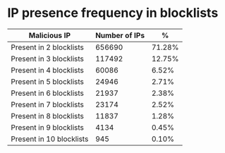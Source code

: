 # IP presence frequency in blocklists
| Malicious IP | Number of IPs | % |
|----|----|----|
| Present in 2 blocklists | 656690 | 71.28% |
| Present in 3 blocklists | 117492 | 12.75% |
| Present in 4 blocklists | 60086 | 6.52% |
| Present in 5 blocklists | 24946 | 2.71% |
| Present in 6 blocklists | 21937 | 2.38% |
| Present in 7 blocklists | 23174 | 2.52% |
| Present in 8 blocklists | 11837 | 1.28% |
| Present in 9 blocklists | 4134 | 0.45% |
| Present in 10 blocklists | 945 | 0.10% |
